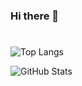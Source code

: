 ### Hi there 👋

<!--
**random-olive/random-olive** is a ✨ _special_ ✨ repository because its `README.md` (this file) appears on your GitHub profile.

Here are some ideas to get you started:

- 🔭 I’m currently working on ...
- 🌱 I’m currently learning ...
- 👯 I’m looking to collaborate on ...
- 🤔 I’m looking for help with ...
- 💬 Ask me about ...
- 📫 How to reach me: ...
- 😄 Pronouns: ...
- ⚡ Fun fact: ...
-->

#
![Top Langs](https://github-readme-stats.vercel.app/api/top-langs/?username=random-olive&layout=compact&theme=vue-dark)

![GitHub Stats](https://github-readme-stats.vercel.app/api?username=random-olive&show_icons=true&theme=vue-dark)


